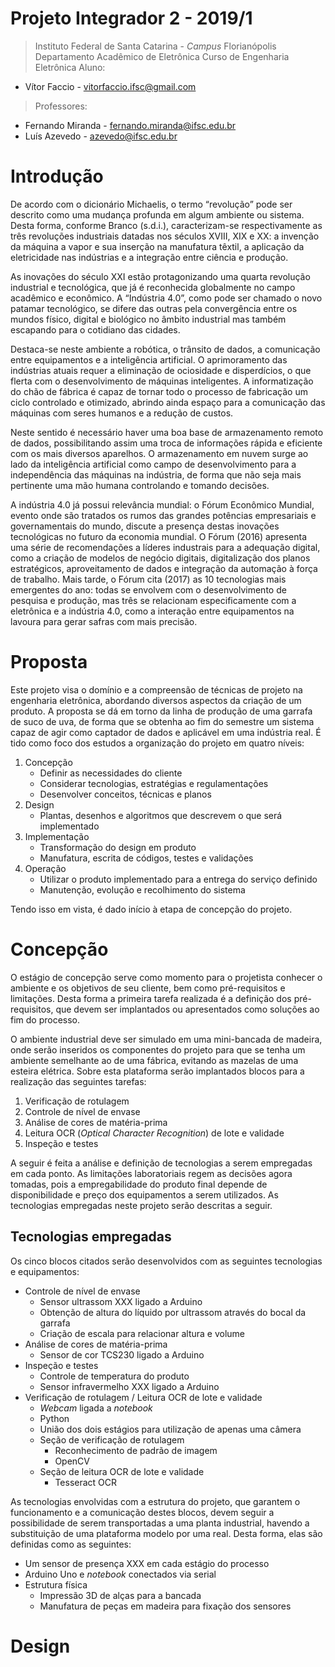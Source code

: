 # Projeto Integrador 2 - 2019/1

>Instituto Federal de Santa Catarina - *Campus* Florianópolis
>Departamento Acadêmico de Eletrônica
>Curso de Engenharia Eletrônica
>Aluno: 
- Vítor Faccio - <vitorfaccio.ifsc@gmail.com>
>Professores: 
- Fernando Miranda - <fernando.miranda@ifsc.edu.br>
- Luís Azevedo - <azevedo@ifsc.edu.br>

# Introdução
De acordo com o dicionário Michaelis, o termo “revolução” pode ser descrito como uma mudança profunda em algum ambiente ou sistema. Desta forma, conforme Branco (s.d.i.), caracterizam-se respectivamente as três revoluções industriais datadas nos séculos XVIII, XIX e XX: a invenção da máquina a vapor e sua inserção na manufatura têxtil, a aplicação da eletricidade nas indústrias e a integração entre ciência e produção.


As inovações do século XXI estão protagonizando uma quarta revolução industrial e tecnológica, que já é reconhecida globalmente no campo acadêmico e econômico. A “Indústria 4.0”, como pode ser chamado o novo patamar tecnológico, se difere das outras pela convergência entre os mundos físico, digital e biológico no âmbito industrial mas também escapando para o cotidiano das cidades. 


Destaca-se neste ambiente a robótica, o trânsito de dados, a comunicação entre equipamentos e a inteligência artificial. O aprimoramento das indústrias atuais requer a eliminação de ociosidade e disperdícios, o que flerta com o desenvolvimento de máquinas inteligentes. A informatização do chão de fábrica é capaz de tornar todo o processo de fabricação um ciclo controlado e otimizado, abrindo ainda espaço para a comunicação das máquinas com seres humanos e a redução de custos. 


Neste sentido é necessário haver uma boa base de armazenamento remoto de dados, possibilitando assim uma troca de informações rápida e eficiente com os mais diversos aparelhos. O armazenamento em nuvem surge ao lado da inteligência artificial como campo de desenvolvimento para a independência das máquinas na indústria, de forma que não seja mais pertinente uma mão humana controlando e tomando decisões.


A indústria 4.0 já possui relevância mundial: o Fórum Econômico Mundial, evento onde são tratados os rumos das grandes potências empresariais e governamentais do mundo, discute a presença destas inovações tecnológicas no futuro da economia mundial. O Fórum (2016) apresenta uma série de recomendações a líderes industrais para a adequação digital, como a criação de modelos de negócio digitais, digitalização dos planos estratégicos, aproveitamento de dados e integração da automação à força de trabalho. Mais tarde, o Fórum cita (2017) as 10 tecnologias mais emergentes do ano: todas se envolvem com o desenvolvimento de pesquisa e produção, mas três se relacionam especificamente com a eletrônica e a indústria 4.0, como a interação entre equipamentos na lavoura para gerar safras com mais precisão.


# Proposta
Este projeto visa o domínio e a compreensão de técnicas de projeto na engenharia eletrônica, abordando diversos aspectos da criação de um produto. A proposta se dá em torno da linha de produção de uma garrafa de suco de uva, de forma que se obtenha ao fim do semestre um sistema capaz de agir como captador de dados e aplicável em uma indústria real. É tido como foco dos estudos a organização do projeto em quatro níveis:
1. Concepção
    * Definir as necessidades do cliente
    * Considerar tecnologias, estratégias e regulamentações
    * Desenvolver conceitos, técnicas e planos
2. Design
    * Plantas, desenhos e algoritmos que descrevem o que será implementado
3. Implementação
    * Transformação do design em produto
    * Manufatura, escrita de códigos, testes e validações
4. Operação
    * Utilizar o produto implementado para a entrega do serviço definido
    * Manutenção, evolução e recolhimento do sistema


Tendo isso em vista, é dado início à etapa de concepção do projeto.


# Concepção
O estágio de concepção serve como momento para o projetista conhecer o ambiente e os objetivos de seu cliente, bem como pré-requisitos e limitações. Desta forma a primeira tarefa realizada é a definição dos pré-requisitos, que devem ser implantados ou apresentados como soluções ao fim do processo. 


O ambiente industrial deve ser simulado em uma mini-bancada de madeira, onde serão inseridos os componentes do projeto para que se tenha um ambiente semelhante ao de uma fábrica, evitando as mazelas de uma esteira elétrica. Sobre esta plataforma serão implantados blocos para a realização das seguintes tarefas:
1. Verificação de rotulagem
2. Controle de nível de envase
3. Análise de cores de matéria-prima
4. Leitura OCR (*Optical Character Recognition*) de lote e validade
5. Inspeção e testes

A seguir é feita a análise e definição de tecnologias a serem empregadas em cada ponto. As limitações laboratoriais regem as decisões agora tomadas, pois a empregabilidade do produto final depende de disponibilidade e preço dos equipamentos a serem utilizados. As tecnologias empregadas neste projeto serão descritas a seguir. 

## Tecnologias empregadas
Os cinco blocos citados serão desenvolvidos  com  as seguintes tecnologias e equipamentos:
* Controle de nível de envase
	* Sensor ultrassom XXX ligado a Arduino
	* Obtenção de altura do líquido por ultrassom através do bocal da garrafa
	* Criação de escala para relacionar altura e volume
* Análise de cores de matéria-prima
	* Sensor de cor TCS230 ligado a Arduino
* Inspeção e testes
	* Controle de temperatura do produto
	* Sensor infravermelho XXX ligado a Arduino
* Verificação de rotulagem / Leitura OCR de lote e validade
	* *Webcam* ligada a *notebook*
	* Python
	* União dos dois estágios para utilização de apenas uma câmera
	* Seção de verificação de rotulagem
        * Reconhecimento de padrão de imagem
        * OpenCV
	* Seção de leitura OCR de lote e validade
        * Tesseract OCR

As tecnologias envolvidas com a estrutura do projeto, que garantem o funcionamento e a comunicação destes blocos, devem seguir a possibilidade de serem transportadas a uma planta industrial, havendo a substituição de uma plataforma modelo por uma real. Desta forma, elas são definidas como as seguintes:
* Um sensor de presença XXX em cada estágio do processo
* Arduino Uno e *notebook* conectados via serial
* Estrutura física
	* Impressão 3D de alças para a bancada
	* Manufatura de peças em madeira para fixação dos sensores


# Design










